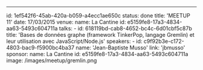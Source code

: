 ---

id: 1ef542f6-45ab-420a-b059-a4ecc1ae650c
status: done
title: 'MEETUP 11'
date: 17/03/2015
venue:
name: La Cantine
id: e5159fe8-17a3-4834-aa63-5493c604711a
talks: -
id: 618119bd-cab8-4652-bc4c-6d01cbf5c87b
title: 'Bases de données graphe (framework TinkerPop, langage Gremlin) et leur utilisation avec JavaScript/Node.js'
speakers: -
id: c9f92b3e-c172-4803-bac9-f5900bc4ba37
name: 'Jean-Baptiste Musso'
link: 'jbmusso'
sponsor:
name: La Cantine
id: e5159fe8-17a3-4834-aa63-5493c604711a
image: /images/meetup/gremlin.png
